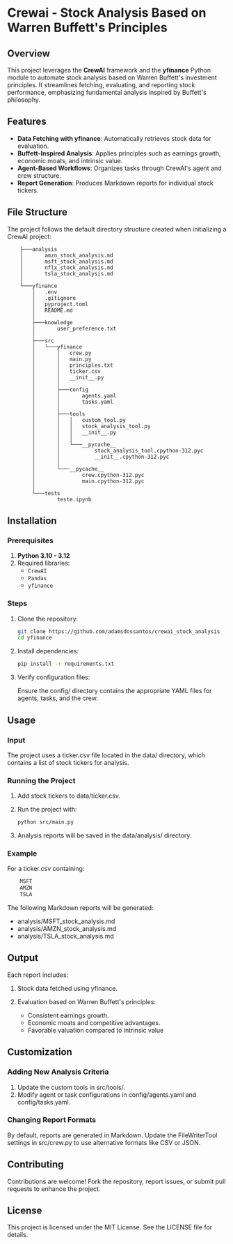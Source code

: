 # Crewai - Stock Analysis Based on Warren Buffett's Principles  

## Overview  
This project leverages the **CrewAI** framework and the **yfinance** Python module to automate stock analysis based on Warren Buffett's investment principles. It streamlines fetching, evaluating, and reporting stock performance, emphasizing fundamental analysis inspired by Buffett's philosophy.  

## Features  
- **Data Fetching with yfinance**: Automatically retrieves stock data for evaluation.  
- **Buffett-Inspired Analysis**: Applies principles such as earnings growth, economic moats, and intrinsic value.  
- **Agent-Based Workflows**: Organizes tasks through CrewAI's agent and crew structure.  
- **Report Generation**: Produces Markdown reports for individual stock tickers.  

## File Structure  

The project follows the default directory structure created when initializing a CrewAI project:  

```
    ├───analysis
    │       amzn_stock_analysis.md
    │       msft_stock_analysis.md
    │       nflx_stock_analysis.md
    │       tsla_stock_analysis.md
    │
    └───yfinance
        │   .env
        │   .gitignore
        │   pyproject.toml
        │   README.md
        │
        ├───knowledge
        │       user_preference.txt
        │
        ├───src
        │   └───yfinance
        │       │   crew.py
        │       │   main.py
        │       │   principles.txt
        │       │   ticker.csv
        │       │   __init__.py
        │       │
        │       ├───config
        │       │       agents.yaml
        │       │       tasks.yaml
        │       │
        │       ├───tools
        │       │   │   custom_tool.py
        │       │   │   stock_analysis_tool.py
        │       │   │   __init__.py
        │       │   │
        │       │   └───__pycache__
        │       │           stock_analysis_tool.cpython-312.pyc
        │       │           __init__.cpython-312.pyc
        │       │
        │       └───__pycache__
        │               crew.cpython-312.pyc
        │               main.cpython-312.pyc
        │
        └───tests
                teste.ipynb
```

## Installation  

### Prerequisites  
1. **Python 3.10 - 3.12**  
2. Required libraries:  
   - `CrewAI`  
   - `Pandas`  
   - `yfinance`  

### Steps  
1. Clone the repository:  
   ```bash  
   git clone https://github.com/adamsdossantos/crewai_stock_analysis  
   cd yfinance  

2. Install dependencies:
    ```bash
    pip install -r requirements.txt  

3. Verify configuration files:

    Ensure the config/ directory contains the appropriate YAML files for agents, tasks, and the crew.

## Usage

### Input

The project uses a ticker.csv file located in the data/ directory, which contains a list of stock tickers for analysis.

### Running the Project

1. Add stock tickers to data/ticker.csv.

2. Run the project with:
    ```bash
    python src/main.py  

3. Analysis reports will be saved in the data/analysis/ directory.

### Example

For a ticker.csv containing:
```bash
    MSFT  
    AMZN  
    TSLA  
```

The following Markdown reports will be generated:

- analysis/MSFT_stock_analysis.md
- analysis/AMZN_stock_analysis.md
- analysis/TSLA_stock_analysis.md

## Output

Each report includes:

1. Stock data fetched using yfinance.

2. Evaluation based on Warren Buffett's principles:
    - Consistent earnings growth.
    - Economic moats and competitive advantages.
    - Favorable valuation compared to intrinsic value

## Customization

### Adding New Analysis Criteria

1. Update the custom tools in src/tools/.
2. Modify agent or task configurations in config/agents.yaml and config/tasks.yaml.

### Changing Report Formats

By default, reports are generated in Markdown. Update the FileWriterTool settings in src/crew.py to use alternative formats like CSV or JSON.

## Contributing
Contributions are welcome! Fork the repository, report issues, or submit pull requests to enhance the project.

## License
This project is licensed under the MIT License. See the LICENSE file for details.
